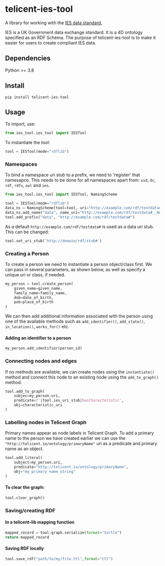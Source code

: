 # telicent-ies-tool

A library for working with the [IES data standard.](https://github.com/dstl/IES4)

IES is a UK Government data exchange standard. It is a 4D ontology specified as an RDF Schema. The purpose of 
telicent-ies-tool is to make it easier for users to create compliant IES data.



## Dependencies

Python >= 3.8



## Install

```shell
pip install telicent-ies-tool
```


## Usage

To import, use:

```python
from ies_tool.ies_tool import IESTool
```

To instantiate the tool:

```python
tool = IESTool(mode="rdflib")
```


### Namespaces

To bind a namespace uri stub to a prefix, we need to 'register' that namesapce. This needs to be done for all namespaces apart from: `xsd`, `dc`, `rdf`, `rdfs`, `owl` and `ies`.

```python
from ies_tool.ies_tool import IESTool, NamingScheme

tool = IESTool(mode="rdflib")
data_ns = NamingScheme(tool=tool, uri="http://example.com/rdf/testdata#")
data_ns.add_name("data", name_uri="http://example.com/rdf/testdata#__NAME")
tool.add_prefix("data", "http://example.com/rdf/testdata#")
```

As a default `http://example.com/rdf/testdata#` is used as a data uri stub. This can be changed: 

```python
tool.set_uri_stub('http://domain/rdf/stub#')
```


### Creating a Person
To create a person we need to instantiate a person object/class first. We can pass in several parameters, as shown below, as well as specify a unique uri or class, if needed.

```python
my_person = tool.create_person(
    given_name=given_name,
    family_name=family_name,
    dob=date_of_birth,
    pob=place_of_birth
)
```
We can then add additional information associated with the person using one of the available methods such as 
`add_identifier()`, `add_state()`, `in_location()`, `works_for()` etc.

#### Adding an identifier to a person
```python
my_person.add_identifier(person_id)
```


### Connecting nodes and edges
If no methods are available, we can create nodes using the  `instantiate()` method and connect this node to an existing node using the `add_to_graph()` method. 

```python
tool.add_to_graph(
    subjec=my_person.uri,
    predicate=f'{tool.ies_uri_stub}hasCharacteristic',
    obj=characteristic_uri
)
```


### Labelling nodes in Telicent Graph

Primary names appear as node labels in Telicent Graph. 
To add a primary name to the person we have created earlier we can use the `"http://telicent.io/ontology/primaryName"` uri as a predicate and primary name as an object.

```python
tool.add_literal(
    subject=my_person.uri,
    predicate="http://telicent.io/ontology/primaryName",
    obj="my primary name string"
)
```

#### To clear the graph:

```python
tool.clear_graph()
```


### Saving/creating RDF

#### In a telicent-lib mapping function

```python
mapped_record = tool.graph.serialize(format="turtle") 
return mapped_record
```

#### Saving RDF locally

```python
tool.save_rdf("path/to/my/file.ttl",format="ttl")  
```
